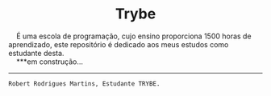 <DOCTYPE hmtl>
<html lang="pt_BR">

<head>
    <meta charset="utf-8">
</head>

<body>
    <h1 align="center"> Trybe </h1>
        &nbsp; &nbsp; É uma escola de programação, cujo ensino proporciona 1500 horas de aprendizado, este repositório é dedicado aos meus estudos como estudante desta. <br>
        &nbsp; &nbsp; ***em construção...

    

<body>
<hr>

    Robert Rodrigues Martins, Estudante TRYBE.

<html>